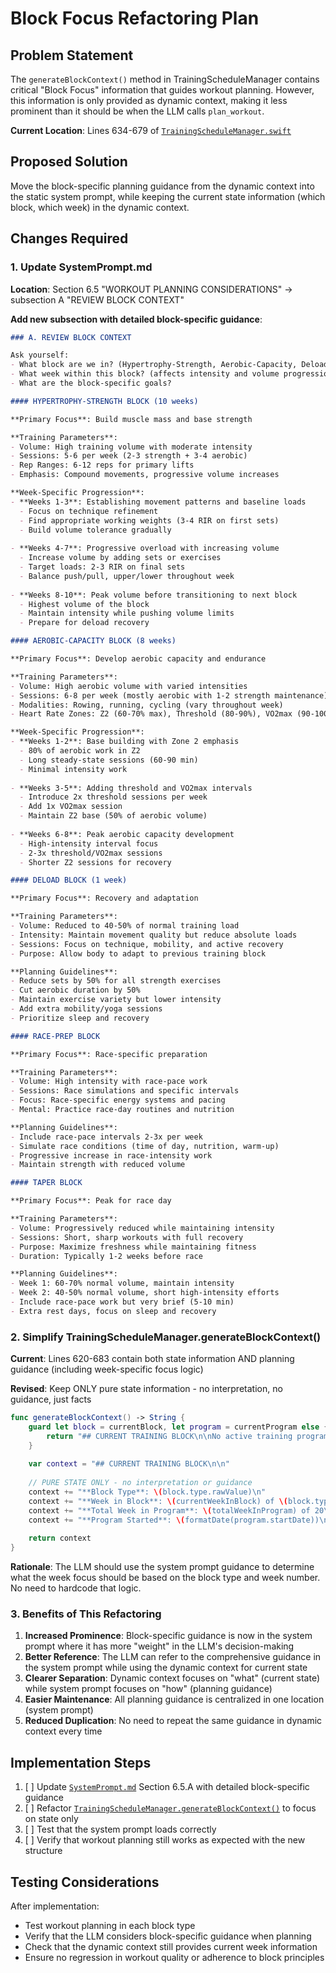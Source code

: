 # Block Focus Refactoring Plan

## Problem Statement

The `generateBlockContext()` method in TrainingScheduleManager contains critical "Block Focus" information that guides workout planning. However, this information is only provided as dynamic context, making it less prominent than it should be when the LLM calls `plan_workout`.

**Current Location**: Lines 634-679 of [`TrainingScheduleManager.swift`](TrainerApp/TrainerApp/Managers/TrainingScheduleManager.swift:634)

## Proposed Solution

Move the block-specific planning guidance from the dynamic context into the static system prompt, while keeping the current state information (which block, which week) in the dynamic context.

## Changes Required

### 1. Update SystemPrompt.md

**Location**: Section 6.5 "WORKOUT PLANNING CONSIDERATIONS" → subsection A "REVIEW BLOCK CONTEXT"

**Add new subsection with detailed block-specific guidance**:

```markdown
### A. REVIEW BLOCK CONTEXT

Ask yourself:
- What block are we in? (Hypertrophy-Strength, Aerobic-Capacity, Deload, etc.)
- What week within this block? (affects intensity and volume progression)
- What are the block-specific goals?

#### HYPERTROPHY-STRENGTH BLOCK (10 weeks)

**Primary Focus**: Build muscle mass and base strength

**Training Parameters**:
- Volume: High training volume with moderate intensity
- Sessions: 5-6 per week (2-3 strength + 3-4 aerobic)
- Rep Ranges: 6-12 reps for primary lifts
- Emphasis: Compound movements, progressive volume increases

**Week-Specific Progression**:
- **Weeks 1-3**: Establishing movement patterns and baseline loads
  - Focus on technique refinement
  - Find appropriate working weights (3-4 RIR on first sets)
  - Build volume tolerance gradually
  
- **Weeks 4-7**: Progressive overload with increasing volume
  - Increase volume by adding sets or exercises
  - Target loads: 2-3 RIR on final sets
  - Balance push/pull, upper/lower throughout week
  
- **Weeks 8-10**: Peak volume before transitioning to next block
  - Highest volume of the block
  - Maintain intensity while pushing volume limits
  - Prepare for deload recovery

#### AEROBIC-CAPACITY BLOCK (8 weeks)

**Primary Focus**: Develop aerobic capacity and endurance

**Training Parameters**:
- Volume: High aerobic volume with varied intensities
- Sessions: 6-8 per week (mostly aerobic with 1-2 strength maintenance)
- Modalities: Rowing, running, cycling (vary throughout week)
- Heart Rate Zones: Z2 (60-70% max), Threshold (80-90%), VO2max (90-100%)

**Week-Specific Progression**:
- **Weeks 1-2**: Base building with Zone 2 emphasis
  - 80% of aerobic work in Z2
  - Long steady-state sessions (60-90 min)
  - Minimal intensity work
  
- **Weeks 3-5**: Adding threshold and VO2max intervals
  - Introduce 2x threshold sessions per week
  - Add 1x VO2max session
  - Maintain Z2 base (50% of aerobic volume)
  
- **Weeks 6-8**: Peak aerobic capacity development
  - High-intensity interval focus
  - 2-3x threshold/VO2max sessions
  - Shorter Z2 sessions for recovery

#### DELOAD BLOCK (1 week)

**Primary Focus**: Recovery and adaptation

**Training Parameters**:
- Volume: Reduced to 40-50% of normal training load
- Intensity: Maintain movement quality but reduce absolute loads
- Sessions: Focus on technique, mobility, and active recovery
- Purpose: Allow body to adapt to previous training block

**Planning Guidelines**:
- Reduce sets by 50% for all strength exercises
- Cut aerobic duration by 50%
- Maintain exercise variety but lower intensity
- Add extra mobility/yoga sessions
- Prioritize sleep and recovery

#### RACE-PREP BLOCK

**Primary Focus**: Race-specific preparation

**Training Parameters**:
- Volume: High intensity with race-pace work
- Sessions: Race simulations and specific intervals
- Focus: Race-specific energy systems and pacing
- Mental: Practice race-day routines and nutrition

**Planning Guidelines**:
- Include race-pace intervals 2-3x per week
- Simulate race conditions (time of day, nutrition, warm-up)
- Progressive increase in race-intensity work
- Maintain strength with reduced volume

#### TAPER BLOCK

**Primary Focus**: Peak for race day

**Training Parameters**:
- Volume: Progressively reduced while maintaining intensity
- Sessions: Short, sharp workouts with full recovery
- Purpose: Maximize freshness while maintaining fitness
- Duration: Typically 1-2 weeks before race

**Planning Guidelines**:
- Week 1: 60-70% normal volume, maintain intensity
- Week 2: 40-50% normal volume, short high-intensity efforts
- Include race-pace work but very brief (5-10 min)
- Extra rest days, focus on sleep and recovery
```

### 2. Simplify TrainingScheduleManager.generateBlockContext()

**Current**: Lines 620-683 contain both state information AND planning guidance (including week-specific focus logic)

**Revised**: Keep ONLY pure state information - no interpretation, no guidance, just facts

```swift
func generateBlockContext() -> String {
    guard let block = currentBlock, let program = currentProgram else {
        return "## CURRENT TRAINING BLOCK\n\nNo active training program.\n"
    }
    
    var context = "## CURRENT TRAINING BLOCK\n\n"
    
    // PURE STATE ONLY - no interpretation or guidance
    context += "**Block Type**: \(block.type.rawValue)\n"
    context += "**Week in Block**: \(currentWeekInBlock) of \(block.type.duration)\n"
    context += "**Total Week in Program**: \(totalWeekInProgram) of 20\n"
    context += "**Program Started**: \(formatDate(program.startDate))\n"
    
    return context
}
```

**Rationale**: The LLM should use the system prompt guidance to determine what the week focus should be based on the block type and week number. No need to hardcode that logic.

### 3. Benefits of This Refactoring

1. **Increased Prominence**: Block-specific guidance is now in the system prompt where it has more "weight" in the LLM's decision-making
2. **Better Reference**: The LLM can refer to the comprehensive guidance in the system prompt while using the dynamic context for current state
3. **Clearer Separation**: Dynamic context focuses on "what" (current state) while system prompt focuses on "how" (planning guidance)
4. **Easier Maintenance**: All planning guidance is centralized in one location (system prompt)
5. **Reduced Duplication**: No need to repeat the same guidance in dynamic context every time

## Implementation Steps

1. [ ] Update [`SystemPrompt.md`](TrainerApp/TrainerApp/SystemPrompt.md) Section 6.5.A with detailed block-specific guidance
2. [ ] Refactor [`TrainingScheduleManager.generateBlockContext()`](TrainerApp/TrainerApp/Managers/TrainingScheduleManager.swift:620) to focus on state only
3. [ ] Test that the system prompt loads correctly
4. [ ] Verify that workout planning still works as expected with the new structure

## Testing Considerations

After implementation:
- Test workout planning in each block type
- Verify that the LLM considers block-specific guidance when planning
- Check that the dynamic context still provides current week information
- Ensure no regression in workout quality or adherence to block principles